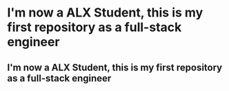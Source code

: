 # I'm now a ALX Student, this is my first repository as a full-stack engineer
## I'm now a ALX Student, this is my first repository as a full-stack engineer
